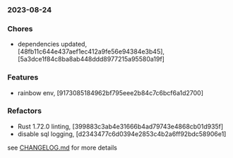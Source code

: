 ### 2023-08-24

### Chores
+ dependencies updated, [48fb11c644e437aef1ec412a9fe56e94384e3b45], [5a3dce1f84c8ba8ab448ddd8977215a95580a19f]

### Features
+ rainbow env, [9173085184962bf795eee2b84c7c6bcf6a1d2700]

### Refactors
+ Rust 1.72.0 linting, [399883c3ab4e31666b4ad79743e4868cb01d935f]
+ disable sql logging, [d2343477c6d0394e2853c4b2a6ff92bdc58906e1]

see <a href='https://github.com/mrjackwills/belugasnooze_pi/blob/main/CHANGELOG.md'>CHANGELOG.md</a> for more details

